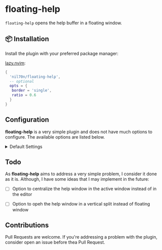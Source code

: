 # <i class="fa-regular fa-circle-question"></i> floating-help

`floating-help` opens the help buffer in a floating window.


## 📦 Installation

Install the plugin with your preferred package manager:

[lazy.nvim](https://github.com/folke/lazy.nvim):

<!-- setup:start -->

```lua
{
  'nil70n/floating-help',
  -- optional
  opts = {
   border = 'single',
   ratio = 0.6
  }
}
```

<!-- setup:end -->


## <i class="fa-solid fa-gear"></i> Configuration

**floating-help** is a very simple plugin and does not have much options to configure. The available options are listed below.

<details><summary>Default Settings</summary>

<!-- config:start -->

```lua
{
  border = 'solid',
  ratio = 0.8
}
```
<!-- config:end -->


* border: Style of (optional) window border. The accepted string values are:
  * 'solid': Adds padding by a single whitespace cell (default).
  * 'none': No border.
  * 'single': A single line box.
  * 'double': A double line box.
  * 'rounded': Like 'single', but with rounded corners ('╭' etc.).
  * 'shadow': A drop shadow effect by blending with the background.

* ratio: The space related to the editor hight that will be taken by the floating window. Must be between 0.5 and 1.
  * The default value is 0.8.
  * If the ratio informed is less than 0.5 the plugin will assume 0.5.
  * If the ratio informed is greater than 1, the plugin will divide the number and get use it as a decimal. Example:

    ```lua
    { ratio = 7 }
    ```

    results in:

    ```lua
    { ratio = 0.7 }
    ```

</details>


## <i class="fa-regular fa-square-check"></i> Todo

As **floating-help** aims to address a very simple problem, I consider it done as it is. Although, I have some ideas that I may implement in the future:

- [ ] Option to centralize the help window in the active window instead of in the editor
- [ ] Option to opeh the help window in a vertical split instead of floating window


## <i class="fa-solid fa-code-pull-request"></i> Contributions

Pull Requests are welcome. If you're addressing a problem with the plugin, consider open an issue before thea Pull Request.
